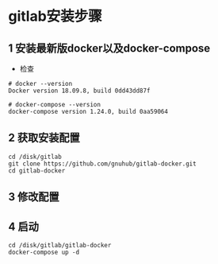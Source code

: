 # gitlab安装步骤


## 1 安装最新版docker以及docker-compose

* 检查

```
# docker --version
Docker version 18.09.8, build 0dd43dd87f

# docker-compose --version
docker-compose version 1.24.0, build 0aa59064

```

## 2 获取安装配置

```
cd /disk/gitlab
git clone https://github.com/gnuhub/gitlab-docker.git
cd gitlab-docker

```

## 3 修改配置


## 4 启动
```
cd /disk/gitlab/gitlab-docker
docker-compose up -d
```